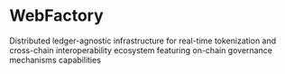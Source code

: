 # WebFactory
Distributed ledger-agnostic infrastructure for real-time tokenization and cross-chain interoperability ecosystem featuring on-chain governance mechanisms capabilities

